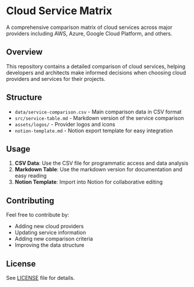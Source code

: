 # Cloud Service Matrix

A comprehensive comparison matrix of cloud services across major providers including AWS, Azure, Google Cloud Platform, and others.

## Overview

This repository contains a detailed comparison of cloud services, helping developers and architects make informed decisions when choosing cloud providers and services for their projects.

## Structure

- `data/service-comparison.csv` - Main comparison data in CSV format
- `src/service-table.md` - Markdown version of the service comparison
- `assets/logos/` - Provider logos and icons
- `notion-template.md` - Notion export template for easy integration

## Usage

1. **CSV Data**: Use the CSV file for programmatic access and data analysis
2. **Markdown Table**: Use the markdown version for documentation and easy reading
3. **Notion Template**: Import into Notion for collaborative editing

## Contributing

Feel free to contribute by:
- Adding new cloud providers
- Updating service information
- Adding new comparison criteria
- Improving the data structure

## License

See [LICENSE](LICENSE) file for details. 